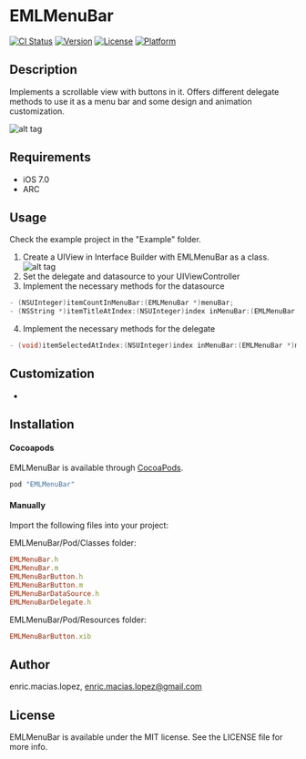 # EMLMenuBar

[![CI Status](http://img.shields.io/travis/enric.macias.lopez/EMLMenuBar.svg?style=flat)](https://travis-ci.org/enric.macias.lopez/EMLMenuBar)
[![Version](https://img.shields.io/cocoapods/v/EMLMenuBar.svg?style=flat)](http://cocoapods.org/pods/EMLMenuBar)
[![License](https://img.shields.io/cocoapods/l/EMLMenuBar.svg?style=flat)](http://cocoapods.org/pods/EMLMenuBar)
[![Platform](https://img.shields.io/cocoapods/p/EMLMenuBar.svg?style=flat)](http://cocoapods.org/pods/EMLMenuBar)

## Description

Implements a scrollable view with buttons in it. Offers different delegate methods to use it as a menu bar and some design and animation customization.

![alt tag](https://raw.github.com/enricmacias/EMLMenuBar/master/Preview/preview.gif)

## Requirements

- iOS 7.0
- ARC

## Usage

Check the example project in the "Example" folder.

1. Create a UIView in Interface Builder with EMLMenuBar as a class.
![alt tag](https://raw.github.com/enricmacias/EMLMenuBar/master/Preview/usage1.png)
2. Set the delegate and datasource to your UIViewController
3. Implement the necessary methods for the datasource
```objective-c
- (NSUInteger)itemCountInMenuBar:(EMLMenuBar *)menuBar;
- (NSString *)itemTitleAtIndex:(NSUInteger)index inMenuBar:(EMLMenuBar *)menuBar;
```
4. Implement the necessary methods for the delegate
```objective-c
- (void)itemSelectedAtIndex:(NSUInteger)index inMenuBar:(EMLMenuBar *)menuBar;
```

## Customization

-

## Installation

#### Cocoapods

EMLMenuBar is available through [CocoaPods](http://cocoapods.org). 

```ruby
pod "EMLMenuBar"
```

#### Manually

Import the following files into your project:

EMLMenuBar/Pod/Classes folder:
```ruby
EMLMenuBar.h
EMLMenuBar.m
EMLMenuBarButton.h
EMLMenuBarButton.m
EMLMenuBarDataSource.h
EMLMenuBarDelegate.h
```
EMLMenuBar/Pod/Resources folder:
```ruby
EMLMenuBarButton.xib
```

## Author

enric.macias.lopez, enric.macias.lopez@gmail.com

## License

EMLMenuBar is available under the MIT license. See the LICENSE file for more info.
